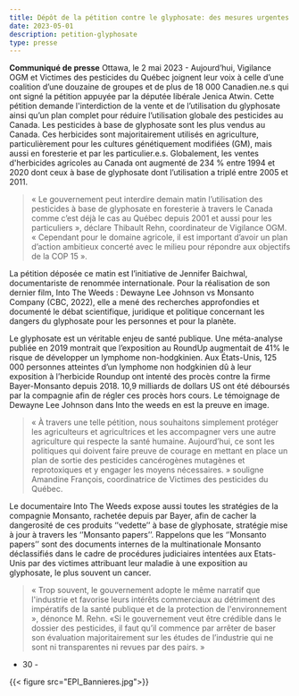 ```yaml
---
title: Dépôt de la pétition contre le glyphosate: des mesures urgentes demandées par une coallition de Canadien.ne.s
date: 2023-05-01
description: petition-glyphosate 
type: presse 
---
```


**Communiqué de presse**
Ottawa, le 2 mai 2023 -  Aujourd’hui, Vigilance OGM et Victimes des pesticides du Québec joignent leur voix à celle d’une coalition d’une douzaine de groupes et de plus de 18 000 Canadien.ne.s qui ont signé la pétition appuyée par la députée libérale Jenica Atwin. Cette pétition demande l'interdiction de la vente et de l’utilisation du glyphosate ainsi qu’un plan complet pour réduire l’utilisation globale des pesticides au Canada. Les pesticides à base de  glyphosate sont les plus vendus au Canada. Ces herbicides sont majoritairement utilisés en agriculture,  particulièrement pour les cultures génétiquement modifiées (GM), mais aussi en foresterie et par les particulier.e.s. Globalement, les ventes d'herbicides agricoles au Canada ont augmenté de 234 % entre 1994 et 2020 dont ceux à base de glyphosate dont l’utilisation a triplé entre 2005 et 2011.

> « Le gouvernement peut interdire demain matin l’utilisation des pesticides à base de glyphosate en foresterie à travers le Canada comme c’est déjà le cas au Québec depuis 2001 et aussi pour les particuliers », déclare Thibault Rehn, coordinateur de Vigilance OGM. « Cependant pour le domaine agricole, il est important d’avoir un plan d’action ambitieux concerté avec le milieu pour répondre aux objectifs de la COP 15 ».

La pétition déposée ce matin est l’initiative de Jennifer Baichwal, documentariste de renommée internationale. Pour la réalisation de son dernier film, Into The Weeds : Dewayne Lee Johnson vs Monsanto Company (CBC, 2022), elle a mené des recherches approfondies et documenté le débat scientifique, juridique et politique concernant les dangers du glyphosate pour les personnes et pour la planète. 

Le glyphosate est un véritable enjeu de santé publique. Une méta-analyse publiée en 2019 montrait que l’exposition au RoundUp augmentait de 41% le risque de développer un lymphome non-hodgkinien. Aux États-Unis, 125 000 personnes atteintes d’un lymphome non hodgkinien dû à leur exposition à l’herbicide Roundup ont intenté des procès contre la firme Bayer-Monsanto depuis 2018. 10,9 milliards de dollars US ont été déboursés par la compagnie afin de régler ces procès hors cours. Le témoignage de Dewayne Lee Johnson dans Into the weeds en est la preuve en image.

> « À travers une telle pétition, nous souhaitons simplement protéger les agriculteurs et agricultrices et les accompagner vers une autre agriculture qui respecte la santé humaine. Aujourd’hui, ce sont les politiques qui doivent faire preuve de courage en mettant en place un plan de sortie des pesticides cancérogènes mutagènes et reprotoxiques et y engager les moyens nécessaires. » souligne Amandine François, coordinatrice de Victimes des pesticides du Québec.

Le documentaire Into The Weeds expose aussi toutes les stratégies de la compagnie Monsanto, rachetée depuis par Bayer, afin de cacher la dangerosité de ces produits ‘’vedette’’ à base de glyphosate, stratégie mise à jour à travers les ‘’Monsanto papers’’. Rappelons que les ‘’Monsanto papers’’ sont des documents internes de la multinationale Monsanto déclassifiés dans le cadre de procédures judiciaires intentées aux Etats-Unis par des victimes attribuant leur maladie à une exposition au glyphosate, le plus souvent un cancer.

> « Trop souvent, le gouvernement adopte le même narratif que l'industrie et favorise leurs intérêts commerciaux au détriment des impératifs de la santé publique et de la protection de l'environnement », dénonce M. Rehn. «Si le gouvernement veut être crédible dans le dossier des pesticides, il faut qu’il commence par arrêter de baser son évaluation majoritairement  sur les études de l’industrie qui ne sont ni transparentes ni revues par des pairs. »

- 30 -

{{< figure src="EPI_Bannieres.jpg">}}
